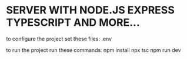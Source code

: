 # SERVER‌ WITH‌ NODE.JS EXPRESS TYPESCRIPT AND‌ MORE...

to configure the project set these files:
    .env


to run the project run these commands: 
    npm install
    npx tsc
    npm run dev 
